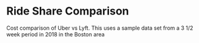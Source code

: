 # Ride Share Comparison
Cost comparison of Uber vs Lyft.
This uses a sample data set from a 3 1/2 week period in 2018 in the Boston area
